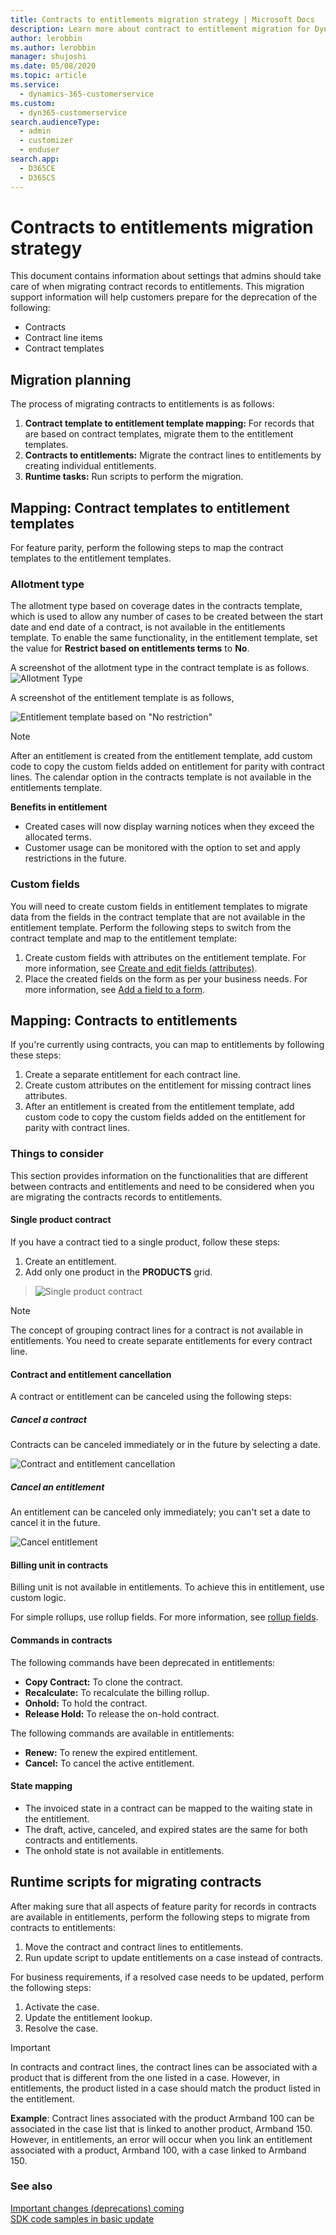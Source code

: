 ```yaml
---
title: Contracts to entitlements migration strategy | Microsoft Docs
description: Learn more about contract to entitlement migration for Dynamics 365 Customer Service.
author: lerobbin
ms.author: lerobbin
manager: shujoshi
ms.date: 05/08/2020
ms.topic: article
ms.service: 
  - dynamics-365-customerservice
ms.custom: 
  - dyn365-customerservice
search.audienceType: 
  - admin
  - customizer
  - enduser
search.app: 
  - D365CE
  - D365CS
---
```


# Contracts to entitlements migration strategy

This document contains information about settings that admins should take care of when migrating contract records to entitlements. This migration support information will help customers prepare for the deprecation of the following:

- Contracts
- Contract line items
- Contract templates

## Migration planning

The process of migrating contracts to entitlements is as follows:

1. **Contract template to entitlement template mapping:** For records that are based on contract templates, migrate them to the entitlement templates.
2. **Contracts to entitlements:** Migrate the contract lines to entitlements by creating individual entitlements.
3. **Runtime tasks:** Run scripts to perform the migration.

## Mapping: Contract templates to entitlement templates

For feature parity, perform the following steps to map the contract templates to the entitlement templates.

### Allotment type

The allotment type based on coverage dates in the contracts template, which is used to allow any number of cases to be created between the start date and end date of a contract, is not available in the entitlements template. To enable the same functionality, in the entitlement template, set the value for **Restrict based on entitlements terms** to **No**.

A screenshot of the allotment type in the contract template is as follows.
  ![Allotment Type](media/contract-and-entitlement-allocation-type-1.png "Allotment Type")

A screenshot of the entitlement template is as follows,

  ![Entitlement template based on "No restriction"](media/entitlement-template-sample.png  "Entitlement template based on No restriction")

> [!Note]
> After an entitlement is created from the entitlement template, add custom code to copy the custom fields added on entitlement for parity with contract lines.
> The calendar option in the contracts template is not available in the entitlements template.

**Benefits in entitlement**

- Created cases will now display warning notices when they exceed the allocated terms.
- Customer usage can be monitored with the option to set and apply restrictions in the future.

### Custom fields

You will need to create custom fields in entitlement templates to migrate data from the fields in the contract template that are not available in the entitlement template. Perform the following steps to switch from the contract template and map to the entitlement template:

1. Create custom fields with attributes on the entitlement template. For more information, see [Create and edit fields (attributes)](/dynamics365/customerengagement/on-premises/customize/create-edit-fields).
2. Place the created fields on the form as per your business needs. For more information, see [Add a field to a form](/dynamics365/customerengagement/on-premises/customize/add-field-form).

## Mapping: Contracts to entitlements

If you're currently using contracts, you can map to entitlements by following these steps:

1. Create a separate entitlement for each contract line.
2. Create custom attributes on the entitlement for missing contract lines attributes.
3. After an entitlement is created from the entitlement template, add custom code to copy the custom fields added on the entitlement for parity with contract lines.

### Things to consider

This section provides information on the functionalities that are different between contracts and entitlements and need to be considered when you are migrating the contracts records to entitlements.

#### Single product contract

If you have a contract tied to a single product, follow these steps:

1. Create an entitlement.
2. Add only one product in the **PRODUCTS** grid.

>  ![Single product contract](media/single-product-contract.png "Single product contract")

> [!Note]
> The concept of grouping contract lines for a contract is not available in entitlements. You need to create separate entitlements for every contract line.

#### Contract and entitlement cancellation

A contract or entitlement can be canceled using the following steps:

##### Cancel a contract

Contracts can be canceled immediately or in the future by selecting a date.
  
  ![Contract and entitlement cancellation](media/contract-and-entitlement-cancellation.png "Contract and entitlement cancellation")

##### Cancel an entitlement

An entitlement can be canceled only immediately; you can't set a date to cancel it in the future.
  
![Cancel entitlement](media/cancel-entitlement.png "Cancel entitlement")

#### Billing unit in contracts

Billing unit is not available in entitlements. To achieve this in entitlement, use custom logic.

For simple rollups, use rollup fields. For more information, see [rollup fields](/dynamics365/customerengagement/on-premises/customize/define-rollup-fields).

#### Commands in contracts

The following commands have been deprecated in entitlements:

- **Copy Contract:** To clone the contract.
- **Recalculate:** To recalculate the billing rollup.
- **Onhold:** To hold the contract.
- **Release Hold:** To release the on-hold contract.

The following commands are available in entitlements:

- **Renew:** To renew the expired entitlement.
- **Cancel:** To cancel the active entitlement.

#### State mapping

- The invoiced state in a contract can be mapped to the waiting state in the entitlement.
- The draft, active, canceled, and expired states are the same for both contracts and entitlements.
- The onhold state is not available in entitlements.

## Runtime scripts for migrating contracts

After making sure that all aspects of feature parity for records in contracts are available in entitlements, perform the following steps to migrate from contracts to entitlements:

1. Move the contract and contract lines to entitlements.
2. Run update script to update entitlements on a case instead of contracts.

For business requirements, if a resolved case needs to be updated, perform the following steps:

1. Activate the case.
2. Update the entitlement lookup.
3. Resolve the case.

> [!IMPORTANT]
> In contracts and contract lines, the contract lines can be associated with a product that is different from the one listed in a case. However, in entitlements, the product listed in a case should match the product listed in the entitlement.
>
> **Example**: Contract lines associated with the product Armband 100 can be associated in the case list that is linked to another product, Armband 150. However, in entitlements, an error will occur when you link an entitlement associated with a product, Armband 100, with a case linked to Armband 150.

### See also

[Important changes (deprecations) coming](/power-platform/important-changes-coming)  
[SDK code samples in basic update](/powerapps/developer/common-data-service/org-service/entity-operations-update-delete#basic-update)
